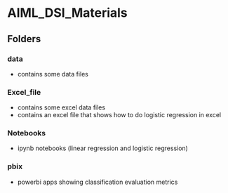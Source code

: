 # AIML_DSI_Materials

## Folders
### data
- contains some data files

### Excel_file
- contains some excel data files
- contains an excel file that shows how to do logistic regression in excel

### Notebooks
- ipynb notebooks (linear regression and logistic regression)

### pbix
- powerbi apps showing classification evaluation metrics

